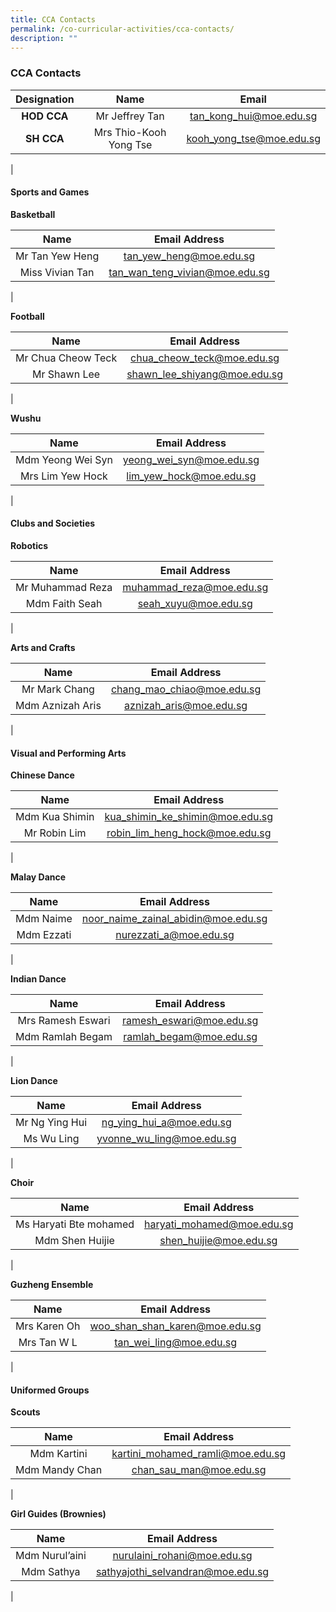 ```yaml
---
title: CCA Contacts
permalink: /co-curricular-activities/cca-contacts/
description: ""
---
```

### **CCA Contacts**

| Designation | Name | Email |
|:---:|:---:|:---:|
| **HOD CCA** | Mr Jeffrey Tan | [tan\_kong\_hui@moe.edu.sg](mailto:tan\_kong\_hui@moe.edu.sg) |
| **SH CCA** | Mrs Thio-Kooh Yong Tse | [kooh\_yong\_tse@moe.edu.sg](mailto:kooh\_yong\_tse@moe.edu.sg) |
|

#### **Sports and Games**

**Basketball**

| Name | Email Address |
|:---:|:---:|
| Mr Tan Yew Heng  | [tan_yew_heng@moe.edu.sg](mailto:tan_yew_heng@moe.edu.sg)  |
| Miss Vivian Tan | [tan_wan_teng_vivian@moe.edu.sg](mailto:tan_wan_teng_vivian@moe.edu.sg) |
|

**Football**

| Name | Email Address |
|:---:|:---:|
|  Mr Chua Cheow Teck |  [chua_cheow_teck@moe.edu.sg](mailto:chua_cheow_teck@moe.edu.sg) |
| Mr Shawn Lee | [shawn_lee_shiyang@moe.edu.sg](mailto:shawn_lee_shiyang@moe.edu.sg) |
|

**Wushu**

| Name | Email Address |
|:---:|:---:|
|  Mdm Yeong Wei Syn |  [yeong_wei_syn@moe.edu.sg](mailto:yeong_wei_syn@moe.edu.sg) |
| Mrs Lim Yew Hock | [lim_yew_hock@moe.edu.sg](mailto:lim_yew_hock@moe.edu.sg) |
|


#### **Clubs and Societies**

**Robotics**

| Name | Email Address |
|:---:|:---:|
|  Mr Muhammad Reza |  muhammad_reza@moe.edu.sg |
| Mdm Faith Seah | seah_xuyu@moe.edu.sg |
|

**Arts and Crafts**

| Name | Email Address |
|:---:|:---:|
|  Mr Mark Chang | chang_mao_chiao@moe.edu.sg |
| Mdm Aznizah Aris | aznizah_aris@moe.edu.sg |
|

#### **Visual and Performing Arts**
**Chinese Dance**

| Name | Email Address |
|:---:|:---:|
|  Mdm Kua Shimin |  kua_shimin_ke_shimin@moe.edu.sg |
| Mr Robin Lim | robin_lim_heng_hock@moe.edu.sg |
|

**Malay Dance**

| Name | Email Address |
|:---:|:---:|
|  Mdm Naime |  noor_naime_zainal_abidin@moe.edu.sg |
| Mdm Ezzati | nurezzati_a@moe.edu.sg |
|

**Indian Dance**

| Name | Email Address |
|:---:|:---:|
|  Mrs Ramesh Eswari |  ramesh_eswari@moe.edu.sg |
| Mdm Ramlah Begam | ramlah_begam@moe.edu.sg |
|

**Lion Dance**

| Name | Email Address |
|:---:|:---:|
|  Mr Ng Ying Hui |  ng_ying_hui_a@moe.edu.sg |
| Ms Wu Ling | yvonne_wu_ling@moe.edu.sg |
|

**Choir**

| Name | Email Address |
|:---:|:---:|
|  Ms Haryati Bte mohamed  |  haryati_mohamed@moe.edu.sg |
| Mdm Shen Huijie | shen_huijie@moe.edu.sg |
|

**Guzheng Ensemble**

| Name | Email Address |
|:---:|:---:|
|  Mrs Karen Oh |  woo_shan_shan_karen@moe.edu.sg |
| Mrs Tan W L | tan_wei_ling@moe.edu.sg |
|

#### **Uniformed Groups**
**Scouts**

| Name | Email Address |
|:---:|:---:|
|  Mdm Kartini | kartini_mohamed_ramli@moe.edu.sg |
| Mdm Mandy Chan | chan_sau_man@moe.edu.sg |
|

**Girl Guides (Brownies)**

| Name | Email Address |
|:---:|:---:|
| Mdm Nurul’aini | nurulaini_rohani@moe.edu.sg |
| Mdm Sathya | sathyajothi_selvandran@moe.edu.sg |
|